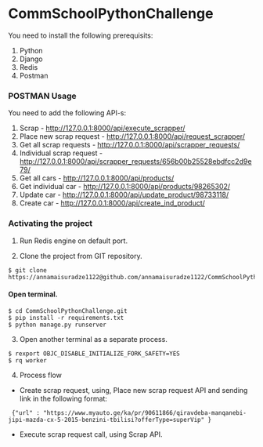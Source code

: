 # CommSchoolPythonChallenge

You need to install the following prerequisits:
1. Python
2. Django
3. Redis
4. Postman

### POSTMAN Usage
You need to add the following API-s:
1. Scrap - http://127.0.0.1:8000/api/execute_scrapper/
2. Place new scrap  request - http://127.0.0.1:8000/api/request_scrapper/ 
3. Get all scrap requests - http://127.0.0.1:8000/api/scrapper_requests/ 
4. Individual scrap request - http://127.0.0.1:8000/api/scrapper_requests/656b00b25528ebdfcc2d9e79/ 
5. Get all cars - http://127.0.0.1:8000/api/products/ 
6. Get individual car - http://127.0.0.1:8000/api/products/98265302/ 
7. Update car - http://127.0.0.1:8000/api/update_product/98733118/ 
8. Create car - http://127.0.0.1:8000/api/create_ind_product/ 


### Activating the project

1. Run Redis engine on default port.

2. Clone the project from GIT repository.
```
$ git clone https://annamaisuradze1122@github.com/annamaisuradze1122/CommSchoolPythonChallenge.git
```
#### Open terminal. 
```
$ cd CommSchoolPythonChallenge.git
$ pip install -r requirements.txt
$ python manage.py runserver
```

3. Open another terminal as a separate process.
```
$ rexport OBJC_DISABLE_INITIALIZE_FORK_SAFETY=YES
$ rq worker
```

4. Process flow
- Create scrap request, using, Place new scrap  request API and sending link in the following format: 
```
 {"url" : "https://www.myauto.ge/ka/pr/90611866/qiravdeba-manqanebi-jipi-mazda-cx-5-2015-benzini-tbilisi?offerType=superVip" }
 ```
- Execute scrap request call, using Scrap API.




